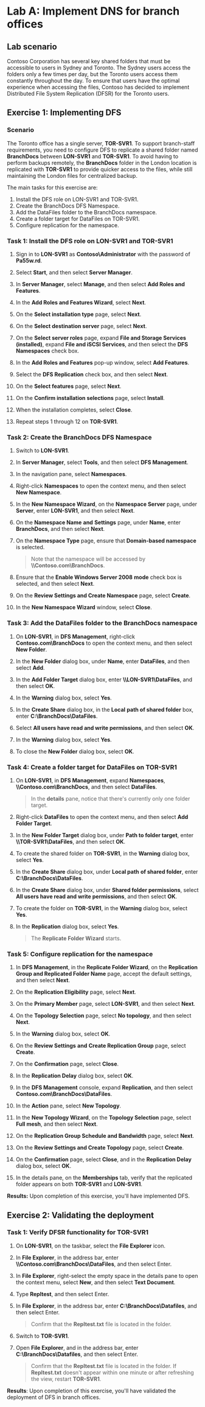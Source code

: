 # Lab A: Implement DNS for branch offices

## Lab scenario

Contoso Corporation has several key shared folders that must be accessible to users in Sydney and Toronto. The Sydney users access the folders only a few times per day, but the Toronto users access them constantly throughout the day. To ensure that users have the optimal experience when accessing the files, Contoso has decided to implement Distributed File System Replication (DFSR) for the Toronto users.

## Exercise 1: Implementing DFS

### Scenario

The Toronto office has a single server, **TOR-SVR1**. To support branch-staff requirements, you need to configure DFS to replicate a shared folder named **BranchDocs** between **LON-SVR1** and **TOR-SVR1**. To avoid having to perform backups remotely, the **BranchDocs** folder in the London location is replicated with **TOR-SVR1** to provide quicker access to the files, while still maintaining the London files for centralized backup.

The main tasks for this exercise are:

1. Install the DFS role on LON-SVR1 and TOR-SVR1.
2. Create the BranchDocs DFS Namespace.
3. Add the DataFiles folder to the BranchDocs namespace.
4. Create a folder target for DataFiles on TOR-SVR1.
5. Configure replication for the namespace.

### Task 1: Install the DFS role on LON-SVR1 and TOR-SVR1

1. Sign in to **LON-SVR1** as **Contoso\\Administrator** with the password of **Pa55w.rd**.

2. Select **Start**, and then select **Server Manager**.

3. In **Server Manager**, select **Manage**, and then select **Add Roles and Features**.

4. In the **Add Roles and Features Wizard**, select **Next**.

5. On the **Select installation type** page, select **Next**.

6. On the **Select destination server** page, select **Next**.

7. On the **Select server roles** page, expand **File and Storage Services (installed)**, expand **File and iSCSI Services**, and then select the **DFS Namespaces** check box.

8. In the **Add Roles and Features** pop-up window, select **Add Features**.

9. Select the **DFS Replication** check box, and then select **Next**.

10. On the **Select features** page, select **Next**.

11. On the **Confirm installation selections** page, select **Install**.

12. When the installation completes, select **Close**.

13. Repeat steps 1 through 12 on **TOR-SVR1**.


### Task 2: Create the BranchDocs DFS Namespace

1. Switch to **LON-SVR1**.

2. In **Server Manager**, select **Tools**, and then select **DFS Management**. 

3. In the navigation pane, select **Namespaces**.

4. Right-click **Namespaces** to open the context menu, and then select **New Namespace**.

5. In the **New Namespace Wizard**, on the **Namespace Server** page, under **Server**, enter **LON-SVR1**, and then select **Next**.

6. On the **Namespace Name** **and** **Settings** page, under **Name**, enter **BranchDocs**, and then select **Next**.

7. On the **Namespace Type** page, ensure that **Domain-based namespace** is selected. 

   > Note that the namespace will be accessed by **\\\\Contoso.com\\BranchDocs**. 

8. Ensure that the **Enable Windows Server 2008** **mode** check box is selected, and then select **Next**.

9. On the **Review Settings and Create Namespace** page, select **Create**.

10. In the **New Namespace Wizard** window, select **Close**.


### Task 3: Add the DataFiles folder to the BranchDocs namespace

1. On **LON-SVR1**, in **DFS Management**, right-click **Contoso.com\\BranchDocs** to open the context menu, and then select **New Folder**. 

2. In the **New Folder** dialog box, under **Name**, enter **DataFiles**, and then select **Add**.

3. In the **Add Folder Target** dialog box, enter **\\\\LON-SVR1\\DataFiles**, and then select **OK**.

4. In the **Warning** dialog box, select **Yes**.

5. In the **Create Share** dialog box, in the **Local** **path of shared folder** box, enter **C:\\BranchDocs\\DataFiles**. 

6. Select **All users have read and write permissions**, and then select **OK**. 

7. In the **Warning** dialog box, select **Yes**.

8. To close the **New Folder** dialog box, select **OK**.


### Task 4: Create a folder target for DataFiles on TOR-SVR1

1. On **LON-SVR1**, in **DFS Management**, expand **Namespaces**, **\\\\Contoso.com\\BranchDocs**, and then select **DataFiles**. 

   > In the **details** pane, notice that there's currently only one folder target.

2. Right-click **DataFiles** to open the context menu, and then select **Add Folder Target**.

3. In the **New Folder Target** dialog box, under **Path to folder target**, enter **\\\\TOR-SVR1\\DataFiles**, and then select **OK**.

4. To create the shared folder on **TOR-SVR1**, in the **Warning** dialog box, select **Yes**.

5. In the **Create Share** dialog box, under **Local path** **of shared folder**, enter **C:\\BranchDocs\\DataFiles**.

6. In the **Create Share** dialog box, under **Shared folder permissions**, select **All users have read and write permissions**, and then select **OK**.

7. To create the folder on **TOR-SVR1**, in the **Warning** dialog box, select **Yes**.

8. In the **Replication** dialog box, select **Yes**. 

   > The **Replicate Folder Wizard** starts.


### Task 5: Configure replication for the namespace

1. In **DFS Management**, in the **Replicate Folder Wizard**, on the **Replication Group and Replicated Folder Name** page, accept the default settings, and then select **Next**.

2. On the **Replication Eligibility** page, select **Next**.

3. On the **Primary Member** page, select **LON-SVR1**, and then select **Next**.

4. On the **Topology Selection** page, select **No topology**, and then select **Next**.

5. In the **Warning** dialog box, select **OK**.

6. On the **Review Settings** **and** **Create Replication Group** page, select **Create**.

7. On the **Confirmation** page, select **Close**.

8. In the **Replication Delay** dialog box, select **OK**.

9. In the **DFS Management** console, expand **Replication**, and then select **Contoso.com\\BranchDocs\\DataFiles**.

10. In the **Action** pane, select **New Topology**.

11. In the **New Topology Wizard**, on the **Topology Selection** page, select **Full mesh**, and then select **Next**.

12. On the **Replication Group Schedule and Bandwidth** page, select **Next**.

13. On the **Review Settings and Create Topology** page, select **Create**.

14. On the **Confirmation** page, select **Close**, and in the **Replication Delay** dialog box, select **OK**.

15. In the details pane, on the **Memberships** tab, verify that the replicated folder appears on both **TOR-SVR1** and **LON-SVR1**.


**Results:** Upon completion of this exercise, you'll have implemented DFS.

## Exercise 2: Validating the deployment

### Task 1: Verify DFSR functionality for TOR-SVR1

1. On **LON-SVR1**, on the taskbar, select the **File Explorer** icon.

2. In **File Explorer**, in the address bar, enter **\\\\Contoso.com\\BranchDocs\\DataFiles**, and then select Enter.

3. In **File Explorer**, right-select the empty space in the details pane to open the context menu, select **New**, and then select **Text Document**.

4. Type **Repltest**, and then select Enter.

5. In **File Explorer**, in the address bar, enter **C:\\BranchDocs\\Datafiles**, and then select Enter. 

   > Confirm that the **Repltest.txt** file is located in the folder.

6. Switch to **TOR-SVR1**.

7. Open **File Explorer**, and in the address bar, enter **C:\\BranchDocs\\Datafiles**, and then select Enter. 

   > Confirm that the **Repltest.txt** file is located in the folder. If **Repltest.txt** doesn't appear within one minute or after refreshing the view, restart **TOR-SVR1**.

**Results**: Upon completion of this exercise, you'll have validated the deployment of DFS in branch offices.
